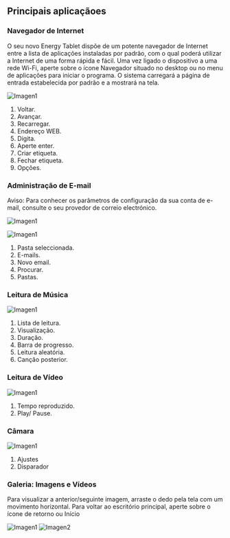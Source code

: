 ## Principais aplicaçãoes

### Navegador de Internet

O seu novo Energy Tablet dispõe de um potente navegador de Internet entre a lista de aplicações instaladas por padrão, com o qual poderá utilizar a Internet de uma forma rápida e fácil. Uma vez ligado o dispositivo a uma rede Wi-Fi, aperte sobre o ícone Navegador situado no desktop ou no menu de aplicações para iniciar o programa. O sistema carregará a página de entrada estabelecida por padrão e a mostrará na tela.

![Imagen1](http://static.energysistem.com/images/manuals/42238/55913026762db.jpg)
1. Voltar.
2. Avançar.
3. Recarregar.
4. Endereço WEB.
5. Digita.
6. Aperte enter.
7. Criar etiqueta.
8. Fechar etiqueta.
9. Opções.

### Administração de E-mail

Aviso: Para conhecer os parâmetros de configuração da sua conta de e-mail, consulte o seu provedor de correio electrónico.


![Imagen1](http://static.energysistem.com/images/manuals/42238/5591302e231f8.jpg)

![Imagen1](http://static.energysistem.com/images/manuals/39935/5375ceb02415c.jpg)
1. Pasta seleccionada.
2. E-mails.
3. Novo email.
4. Procurar.
5. Pastas.


### Leitura de Música

![Imagen1](http://static.energysistem.com/images/manuals/42238/559130364501f.jpg)
1. Lista de leitura.
2. Visualização.
3. Duração.
4. Barra de progresso.
5. Leitura aleatória.
6. Canção posterior.<br>

### Leitura de Vídeo

![Imagen1](http://static.energysistem.com/images/manuals/42238/5591304b115d5.jpg)
1. Tempo reproduzido.
2. Play/ Pause.

### Câmara

![Imagen1](http://static.energysistem.com/images/manuals/42238/5591306c8424e.jpg)

1. Ajustes
2. Disparador


### Galeria: Imagens e Vídeos

Para visualizar a anterior/seguinte imagem, arraste o dedo pela tela com um movimento horizontal. Para voltar ao escritório principal, aperte sobre o ícone de retorno ou Início


![Imagen1](http://static.energysistem.com/images/manuals/42238/559130764da2b.jpg)
![Imagen2](http://static.energysistem.com/images/manuals/42238/55913087e6593.jpg)

